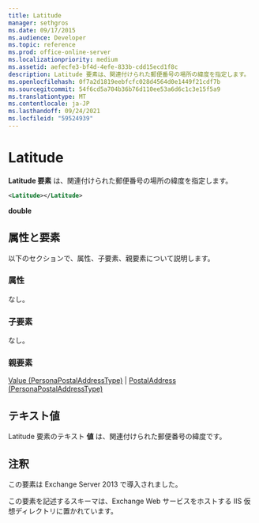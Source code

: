 ```yaml
---
title: Latitude
manager: sethgros
ms.date: 09/17/2015
ms.audience: Developer
ms.topic: reference
ms.prod: office-online-server
ms.localizationpriority: medium
ms.assetid: aefecfe3-bf4d-4efe-833b-cdd15ecd1f8c
description: Latitude 要素は、関連付けられた郵便番号の場所の緯度を指定します。
ms.openlocfilehash: 0f7a2d1819eebfcfc028d4564d0e1449f21cdf7b
ms.sourcegitcommit: 54f6cd5a704b36b76d110ee53a6d6c1c3e15f5a9
ms.translationtype: MT
ms.contentlocale: ja-JP
ms.lasthandoff: 09/24/2021
ms.locfileid: "59524939"
---
```

# <a name="latitude"></a>Latitude

**Latitude 要素** は、関連付けられた郵便番号の場所の緯度を指定します。 
  
```XML
<Latitude></Latitude>
```

 **double**
## <a name="attributes-and-elements"></a>属性と要素

以下のセクションで、属性、子要素、親要素について説明します。
  
### <a name="attributes"></a>属性

なし。
  
### <a name="child-elements"></a>子要素

なし。
  
### <a name="parent-elements"></a>親要素

[Value (PersonaPostalAddressType)](value-personapostaladdresstype.md)  | [PostalAddress (PersonaPostalAddressType)](postaladdress-personapostaladdresstype.md)
  
## <a name="text-value"></a>テキスト値

Latitude 要素のテキスト **値** は、関連付けられた郵便番号の緯度です。 
  
## <a name="remarks"></a>注釈

この要素は Exchange Server 2013 で導入されました。
  
この要素を記述するスキーマは、Exchange Web サービスをホストする IIS 仮想ディレクトリに置かれています。
  

